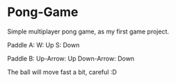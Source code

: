 # Pong-Game
Simple multiplayer pong game, as my first game project.

Paddle A:
W: Up
S: Down

Paddle B:
Up-Arrow: Up
Down-Arrow: Down

The ball will move fast a bit, careful :D
